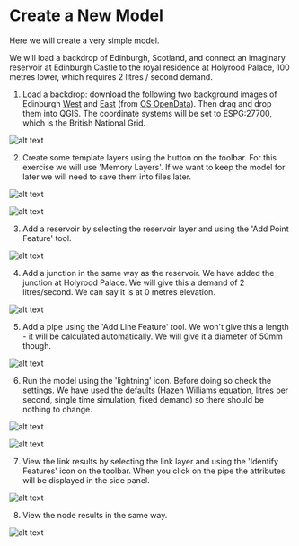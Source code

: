 # Create a New Model

Here we will create a very simple model.

We will load a backdrop of Edinburgh, Scotland, and connect an imaginary reservoir at Edinburgh Castle to the royal residence at Holyrood Palace, 100 metres lower, which requires 2 litres / second demand.

1. Load a backdrop: download the following two background images of Edinburgh [West](../_static/create-new-model/NT27SW.tif) and [East](../_static/create-new-model/NT27SE.tif) (from [OS OpenData](https://osdatahub.os.uk/downloads/open/OpenMapLocal)). Then drag and drop them into QGIS. The coordinate systems will be set to ESPG:27700, which is the British National Grid.

![alt text](../_static/create-new-model/background-loaded.png)

2. Create some template layers using the button on the toolbar. For this exercise we will use 'Memory Layers'. If we want to keep the model for later we will need to save them into files later.

![alt text](../_static/create-new-model/create-template-layer-menu.png)

![alt text](../_static/create-new-model/template-layers-created.png)

3. Add a reservoir by selecting the reservoir layer and using the 'Add Point Feature' tool.

![alt text](../_static/create-new-model/adding-reservoir.png)

4. Add a junction in the same way as the reservoir. We have added the junction at Holyrood Palace. We will give this a demand of 2 litres/second. We can say it is at 0 metres elevation.

![alt text](../_static/create-new-model/adding-junction.png)

5. Add a pipe using the 'Add Line Feature' tool. We won't give this a length - it will be calculated automatically. We will give it a diameter of 50mm though.

![alt text](../_static/create-new-model/adding-pipe.png)

6. Run the model using the 'lightning' icon. Before doing so check the settings. We have used the defaults  (Hazen Williams equation, litres per second, single time simulation, fixed demand) so there should be nothing to change.

![alt text](../_static/create-new-model/check-settings.png)

![alt text](../_static/create-new-model/model-run.png)

7. View the link results by selecting the link layer and using the 'Identify Features' icon on the toolbar. When you click on the pipe the attributes will be displayed in the side panel.

![alt text](../_static/create-new-model/view-pipe-results.png)

8. View the node results in the same way.

![alt text](../_static/create-new-model/view-node-results.png)
